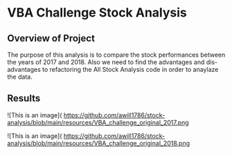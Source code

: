 # VBA Challenge Stock Analysis

## Overview of Project
The purpose of this analysis is to compare the stock performances between the years of 2017 and 2018. Also we need to find the advantages and dis-advantages to refactoring the All Stock Analysis code in order to anaylaze the data.

## Results

![This is an image]( https://github.com/awill1786/stock-analysis/blob/main/resources/VBA_challenge_original_2017.png

![This is an image]( https://github.com/awill1786/stock-analysis/blob/main/resources/VBA_challenge_original_2018.png
